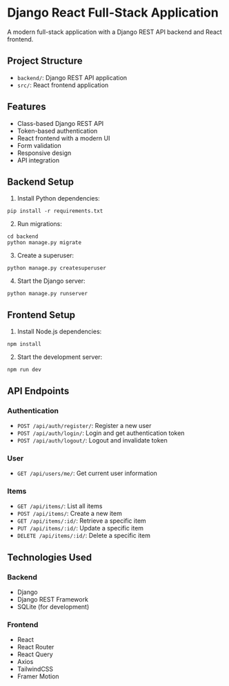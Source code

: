 # Django React Full-Stack Application

A modern full-stack application with a Django REST API backend and React frontend.

## Project Structure

- `backend/`: Django REST API application
- `src/`: React frontend application

## Features

- Class-based Django REST API
- Token-based authentication
- React frontend with a modern UI
- Form validation
- Responsive design
- API integration

## Backend Setup

1. Install Python dependencies:
```
pip install -r requirements.txt
```

2. Run migrations:
```
cd backend
python manage.py migrate
```

3. Create a superuser:
```
python manage.py createsuperuser
```

4. Start the Django server:
```
python manage.py runserver
```

## Frontend Setup

1. Install Node.js dependencies:
```
npm install
```

2. Start the development server:
```
npm run dev
```

## API Endpoints

### Authentication
- `POST /api/auth/register/`: Register a new user
- `POST /api/auth/login/`: Login and get authentication token
- `POST /api/auth/logout/`: Logout and invalidate token

### User
- `GET /api/users/me/`: Get current user information

### Items
- `GET /api/items/`: List all items
- `POST /api/items/`: Create a new item
- `GET /api/items/:id/`: Retrieve a specific item
- `PUT /api/items/:id/`: Update a specific item
- `DELETE /api/items/:id/`: Delete a specific item

## Technologies Used

### Backend
- Django
- Django REST Framework
- SQLite (for development)

### Frontend
- React
- React Router
- React Query
- Axios
- TailwindCSS
- Framer Motion